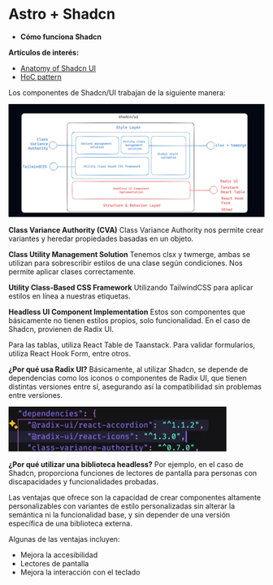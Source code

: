 # Astro + Shadcn

- **Cómo funciona Shadcn**

**Artículos de interés:**

- [Anatomy of Shadcn UI](https://manupa.dev/blog/anatomy-of-shadcn-ui)
- [HoC pattern](https://www.patterns.dev/react/hoc-pattern/)

Los componentes de Shadcn/UI trabajan de la siguiente manera:

![alt text](image.png)

**Class Variance Authority (CVA)**
Class Variance Authority nos permite crear variantes y heredar propiedades basadas en un objeto.

**Class Utility Management Solution**
Tenemos clsx y twmerge, ambas se utilizan para sobrescribir estilos de una clase según condiciones. Nos permite aplicar clases correctamente.

**Utility Class-Based CSS Framework**
Utilizando TailwindCSS para aplicar estilos en línea a nuestras etiquetas.

**Headless UI Component Implementation**
Estos son componentes que básicamente no tienen estilos propios, solo funcionalidad. En el caso de Shadcn, provienen de Radix UI.

Para las tablas, utiliza React Table de Taanstack. Para validar formularios, utiliza React Hook Form, entre otros.

**¿Por qué usa Radix UI?**
Básicamente, al utilizar Shadcn, se depende de dependencias como los iconos o componentes de Radix UI, que tienen distintas versiones entre sí, asegurando así la compatibilidad sin problemas entre versiones.

![alt text](image-1.png)

**¿Por qué utilizar una biblioteca headless?**
Por ejemplo, en el caso de Shadcn, proporciona funciones de lectores de pantalla para personas con discapacidades y funcionalidades probadas.

Las ventajas que ofrece son la capacidad de crear componentes altamente personalizables con variantes de estilo personalizadas sin alterar la semántica ni la funcionalidad base, y sin depender de una versión específica de una biblioteca externa.

Algunas de las ventajas incluyen:

- Mejora la accesibilidad
- Lectores de pantalla
- Mejora la interacción con el teclado
